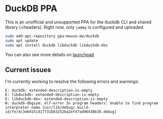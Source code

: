 # DuckDB PPA

This is an unofficial and unsupported PPA for the duckdb CLI and shared library (+headers).
Right now, only `jammy` is configured and uploaded.

```sh
sudo add-apt-repository ppa:mause-me/duckdb
sudo apt update
sudo apt install duckdb libduckdb libduckdb-dev
```

You can also see more details on [launchpad](https://launchpad.net/~mause-me/+archive/ubuntu/duckdb/)

## Current issues

I'm currently working to resolve the following errors and warnings:

```
E: duckdb: extended-description-is-empty
E: libduckdb: extended-description-is-empty
E: libduckdb-dev: extended-description-is-empty
W: duckdb-dbgsym: elf-error In program headers: Unable to find program interpreter name [usr/lib/debug/.build-id/fe/4c3e6d151417731b83252ba2ef47ad06438b38.debug]
```
